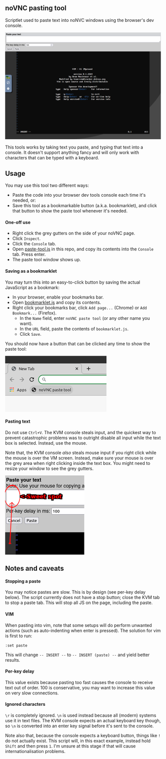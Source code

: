 ## noVNC pasting tool

Scriptlet used to paste text into noNVC windows using the browser's dev console.

![Screenshot](screenshot.png)

This tools works by taking text you paste, and typing that text into a console.
It doesn't support anything fancy and will only work with characters that can
be typed with a keyboard.

## Usage
You may use this tool two different ways:
* Paste the code into your browser dev tools console each time it's needed, or:
* Save this tool as a bookmarkable button (a.k.a. bookmarklet), and click that
  button to show the paste tool whenever it's needed.

#### One-off use
* Right click the grey gutters on the side of your noVNC page.
* Click `Inspect`.
* Click the `Console` tab.
* Open [paste-tool.js](paste-tool.js) in this repo, and copy its contents into
  the `Console` tab. Press enter.
* The paste tool window shows up.

#### Saving as a bookmarklet
You may turn this into an easy-to-click button by saving the actual JavaScript
as a bookmark:
* In your browser, enable your bookmarks bar.
* Open [bookmarklet.js](bookmarklet.js) and copy its contents.
* Right click your bookmarks bar, click `Add page...` (Chrome) or
  `Add Bookmark...` (Firefox).
  * In the `Name` field, enter `noVNC paste tool` (or any other name you want).
  * In the `URL` field, paste the contents of `bookmarklet.js`.
  * Click `Save`.

You should now have a button that can be clicked any time to show the paste tool:

![Bookmarklet Example](bookmarklet-example.png)

#### Pasting text
Do not use `Ctrl+V`. The KVM console steals input, and the quickest way to
prevent catastrophic problems was to outright disable all input while the text
box is selected. Instead, use the mouse.

Note that, the KVM console *also* steals mouse input if you right click while
the mouse is over the VM screen. Instead, make sure your mouse is over the grey
area when right clicking inside the text box. You might need to resize your
window to see the grey gutters.

![Example](sweet-spot.png)

## Notes and caveats

#### Stopping a paste
You may notice pastes are slow. This is by design (see per-key delay below).
The script currently does not have a stop button; close the KVM tab to stop a
paste tab. This will stop all JS on the page, including the paste.

#### VIM
When pasting into vim, note that some setups will do perform unwanted actions
(such as auto-indenting when enter is pressed). The solution for vim is first
to run:
```
:set paste
```
This will change `-- INSERT --` to `-- INSERT (paste) --` and yield better
results.

#### Per-key delay
This value exists because pasting too fast causes the console to receive text
out of order. 100 is conservative, you may want to increase this value on very
slow connections.

#### Ignored characters
`\r` is completely ignored. `\n` is used instead because all (modern) systems
use it in text files. The KVM console expects an actual keyboard key though, so
`\n` is converted into an enter key signal before it's sent to the console.

Note also that, because the console expects a keyboard button, things like `!`
do not actually exist. This script will, in this exact example, instead hold
`Shift` and then press `1`. I'm unsure at this stage if that will cause
internationalisation problems.
